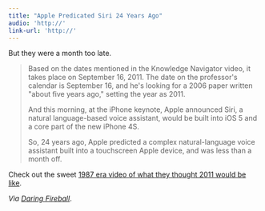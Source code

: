 ```yaml
---
title: "Apple Predicated Siri 24 Years Ago"
audio: 'http://'
link-url: 'http://'
---
```

<p>But they were a month too late.</p>
<blockquote><p>Based on the dates mentioned in the Knowledge Navigator video, it takes place on September 16, 2011. The date on the professor's calendar is September 16, and he's looking for a 2006 paper written "about five years ago," setting the year as 2011.</p>
<p>And this morning, at the iPhone keynote, Apple announced Siri, a natural language-based voice assistant, would be built into iOS 5 and a core part of the new iPhone 4S.</p>
<p>So, 24 years ago, Apple predicted a complex natural-language voice assistant built into a touchscreen Apple device, and was less than a month off.</p></blockquote>
<p>Check out the sweet <a href="http://waxy.org/2011/10/apples_1987_knowledge_navigator_only_one_month_late/">1987 era video of what they thought 2011 would be like</a>.</p>
<p><em>Via <a href="http://daringfireball.net/linked/2011/10/11/knowledge-navigator">Daring Fireball</a></em>.</p>
